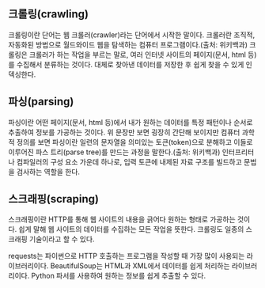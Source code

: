 ## 크롤링(crawling)
크롤링이란 단어는 웹 크롤러(crawler)라는 단어에서 시작한 말이다.
크롤러란 조직적, 자동화된 방법으로 월드와이드 웹을 탐색하는 컴퓨터 프로그램이다.(출처: 위키백과)
크롤링은 크롤러가 하는 작업을 부르는 말로, 여러 인터넷 사이트의 페이지(문서, html 등)를 수집해서 분류하는 것이다.
대체로 찾아낸 데이터를 저장한 후 쉽게 찾을 수 있게 인덱싱한다.

## 파싱(parsing)
파싱이란 어떤 페이지(문서, html 등)에서 내가 원하는 데이터를 특정 패턴이나 순서로 추출하여 정보를 가공하는 것이다.
위 문장만 보면 굉장히 간단해 보이지만 컴퓨터 과학적 정의를 보면 파싱이란 일련의 문자열을 의미있는 토큰(token)으로 분해하고 이들로 이루어진 파스 트리(parse tree)를 만드는 과정을 말한다.(출처: 위키백과)
인터프리터나 컴파일러의 구성 요소 가운데 하나로, 입력 토큰에 내제된 자료 구조를 빌드하고 문법을 검사하는 역할을 한다.

## 스크래핑(scraping)
스크래핑이란 HTTP를 통해 웹 사이트의 내용을 긁어다 원하는 형태로 가공하는 것이다.
쉽게 말해 웹 사이트의 데이터를 수집하는 모든 작업을 뜻한다.
크롤링도 일종의 스크래핑 기술이라고 할 수 있다.

requests는 파이썬으로 HTTP 호출하는 프로그램을 작성할 때 가장 많이 사용되는 라이브러리이다.
BeautifulSoup는 HTML과 XML에서 데이터를 쉽게 처리하는 라이브러리이다. Python 파서를 사용하여 원하는 정보를 쉽게 추출할 수 있다.
